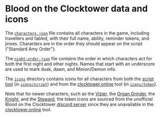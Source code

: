 # Blood on the Clocktower data and icons

The [`characters.json`](characters.json) file contains all characters in the game, including travellers and fabled, with their full name, ability, reminder tokens, and jinxes. Characters are in the order they should appear on the script ("Standard Amy Order").

The [`night-order.json`](night-order.json) file contains the order in which characters act for both the first night and other nights. Names that start with an underscore are used to mark dusk, dawn, and Minion/Demon info.

The [`icons`](icons/) directory contains icons for all characters from both the [script tool](https://script.bloodontheclocktower.com/) (in [`icons/script`](icons/script/)) and from the [clocktower.online](https://clocktower.online/) tool (in [`icons/token`](icons/token/)).

Note that for newer characters, such as the [Vizier](https://wiki.bloodontheclocktower.com/Vizier), the [Organ Grinder](https://wiki.bloodontheclocktower.com/Organ_Grinder), the [Knight](https://wiki.bloodontheclocktower.com/Knight), and the [Steward](https://wiki.bloodontheclocktower.com/Steward), the token icons are sourced from the unofficial Blood on the Clocktower [discord server](https://discord.com/channels/569683781800296501/708509594758152203) since they are unavailable in the [clocktower.online](https://clocktower.online/) tool.

